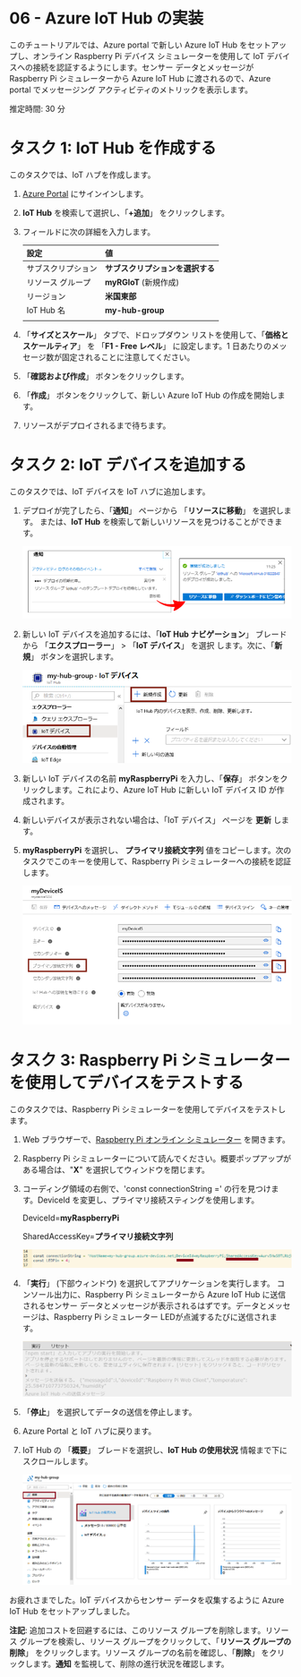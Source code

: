 ﻿---
wts:
    title: '06 - Azure IoT Hub の実装'
    module: 'モジュール 02 - コア Azure サービス'
---
# 06 - Azure IoT Hub の実装

このチュートリアルでは、Azure portal で新しい Azure IoT Hub をセットアップし、オンライン Raspberry Pi デバイス シミュレーターを使用して IoT デバイスへの接続を認証するようにします。センサー データとメッセージが Raspberry Pi シミュレーターから Azure IoT Hub に渡されるので、Azure portal でメッセージング アクティビティのメトリックを表示します。

推定時間: 30 分

# タスク 1: IoT Hub を作成する 

このタスクでは、IoT ハブを作成します。 

1. [Azure Portal](https://portal.azure.com) にサインインします。

2. **IoT Hub** を検索して選択し、「**+追加**」 をクリックします。

3. フィールドに次の詳細を入力します。

	| 設定 | 値 |
	|--|--|
	| サブスクリプション | **サブスクリプションを選択する** |
	| リソース グループ |  **myRGIoT** (新規作成)|
	| リージョン | **米国東部** |
	| IoT Hub 名 | **my-hub-group** |
    	| | |	

4. 「**サイズとスケール**」 タブで、ドロップダウン リストを使用して、「**価格とスケールティア**」 を 「**F1 - Free レベル**」 に設定します。1 日あたりのメッセージ数が固定されることに注意してください。 

5. 「**確認および作成**」 ボタンをクリックします。 

6. 「**作成**」 ボタンをクリックして、新しい Azure IoT Hub の作成を開始します。 

7. リソースがデプロイされるまで待ちます。 

# タスク 2: IoT デバイスを追加する

このタスクでは、IoT デバイスを IoT ハブに追加します。 

1. デプロイが完了したら、「**通知**」 ページから 「**リソースに移動**」 を選択します。    または、**IoT Hub** を検索して新しいリソースを見つけることができます。 

	![Azure Portal での進行中のデプロイメントとデプロイメント成功通知のスクリーンショット。](../images/0601.png)

2. 新しい IoT デバイスを追加するには、「**IoT Hub ナビゲーション**」 ブレードから 「**エクスプローラー**」 > 「**IoT デバイス**」 を選択 します。次に、「**新規**」 ボタンを選択します。

	![Azure Portal の IoT ハブ ナビゲーション ブレード内で強調表示される 「IoT デバイス」 ウィンドウのスクリーンショット。「新規」 ボタンが強調表示され、新しい IoT デバイス ID を IoT Hub に追加する方法が示されています。](../images/0602.png)

3. 新しい IoT デバイスの名前 **myRaspberryPi** を入力し、「**保存**」 ボタンをクリックします。これにより、Azure IoT Hub に新しい IoT デバイス ID が作成されます。

4. 新しいデバイスが表示されない場合は、「IoT デバイス」 ページを **更新** します。 

5. **myRaspberryPi** を選択し、 **プライマリ接続文字列** 値をコピーします。次のタスクでこのキーを使用して、Raspberry Pi シミュレーターへの接続を認証します。

	![コピー アイコンが強調表示された 「プライマリ接続文字列」 ページのスクリーンショット。](../images/0603.png)

# タスク 3: Raspberry Pi シミュレーターを使用してデバイスをテストする

このタスクでは、Raspberry Pi シミュレーターを使用してデバイスをテストします。 

1. Web ブラウザーで、[Raspberry Pi オンライン シミュレーター](https://azure-samples.github.io/raspberry-pi-web-simulator/#Getstarted) を開きます。 

2. Raspberry Pi シミュレーターについて読んでください。概要ポップアップがある場合は、"**X**" を選択してウィンドウを閉じます。

3. コーディング領域の右側で、'const connectionString =' の行を見つけます。DeviceId を変更し、プライマリ接続スティングを使用します。

	DeviceId=**myRaspberryPi**

	SharedAccessKey=**プライマリ接続文字列**

	![Raspberry Pi シミュレーター内のコーディング領域のスクリーンショット。](../images/0604.png)

4. 「**実行**」 (下部ウィンドウ) を選択してアプリケーションを実行します。  コンソール出力に、Raspberry Pi シミュレーターから Azure IoT Hub に送信されるセンサー データとメッセージが表示されるはずです。データとメッセージは、Raspberry Pi シミュレーター LEDが点滅するたびに送信されます。 

	![Raspberry Pi シミュレータコンソールのスクリーンショット。  コンソール出力に、Raspberry Pi シミュレーターから Azure IoT Hub に送信されたセンサー データとメッセージが表示されています。](../images/0605.png)

5. 「**停止**」 を選択してデータの送信を停止します。

6. Azure Portal と IoT ハブに戻ります。

7. IoT Hub の 「**概要**」 ブレードを選択し、**IoT Hub の使用状況** 情報まで下にスクロールします。 

	![Azure Portal の IoT ハブの使用状況領域内のメトリックのスクリーンショット。](../images/0606.png)


お疲れさまでした。IoT デバイスからセンサー データを収集するように Azure IoT Hub をセットアップしました。

**注記**: 追加コストを回避するには、このリソース グループを削除します。リソース グループを検索し、リソース グループをクリックして、「**リソース グループの削除**」 をクリックします。リソース グループの名前を確認し、「**削除**」 をクリックします。**通知** を監視して、削除の進行状況を確認します。